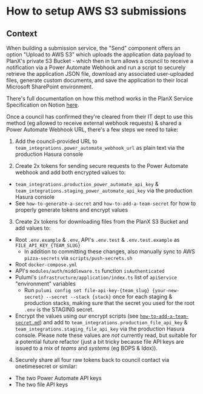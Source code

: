 # How to setup AWS S3 submissions

## Context

When building a submission service, the "Send" component offers an option "Upload to AWS S3" which uploads the application data payload to PlanX's private S3 Bucket - which then in turn allows a council to receive a notification via a Power Automate Webhook and run a script to securely retrieve the application JSON file, download any associated user-uploaded files, generate custom documents, and save the application to their local Microsoft SharePoint environment.

There's full documentation on how this method works in the PlanX Service Specification on Notion [here](https://opensystemslab.notion.site/How-you-can-receive-process-PlanX-applications-using-Microsoft-365-tools-like-Power-Automate-13197a4bbd24421eaf7b5021ddd07741?pvs=4).

Once a council has confirmed they're cleared from their IT dept to use this method (eg allowed to receive external webhook requests) & shared a Power Automate Webhook URL, there's a few steps we need to take:

1. Add the council-provided URL to `team_integrations.power_automate_webhook_url` as plain text via the production Hasura console

2. Create 2x tokens for sending secure requests to the Power Automate webhook and add both encrypted values to:
  - `team_integrations.production_power_automate_api_key` & `team_integrations.staging_power_automate_api_key` via the production Hasura console
  - See `how-to-generate-a-secret` and `how-to-add-a-team-secret` for how to properly generate tokens and encrypt values

3. Create 2x tokens for downloading files from the PlanX S3 Bucket and add values to:
  - Root `.env.example` & `.env`, API's `.env.test` & `.env.test.example` as `FILE_API_KEY_{TEAM_SLUG}`
    - In addition to committing these changes, also manually sync to AWS `pizza-secrets` via `scripts/push-secrets.sh`
  - Root `docker-compose.yml`
  - API's `modules/auth/middleware.ts` function `isAuthenticated`
  - Pulumi's `infrastructure/application/index.ts` list of `apiService` "environment" variables
    - Run `pulumi config set file-api-key-{team_slug} {your-new-secret} --secret --stack {stack}` once for each staging & production stacks, making sure that the secret you used for the root `.env` is the STAGING secret.
  - Encrypt the values using _our_ encrypt scripts (see [`how-to-add-a-team-secret.md`](https://github.com/theopensystemslab/planx-new/blob/main/doc/how-to/secrets/how-to-add-a-team-secret.md)) and add to `team_integrations.production_file_api_key` & `team_integrations.staging_file_api_key` via the production Hasura console. Please note these values are _not_ currently read, but suitable for a potential future refactor (just a bit tricky because file API keys are issued to a mix of _teams_ and _systems_ (eg BOPS & Idox)).

4. Securely share all four raw tokens back to council contact via onetimesecret or similar:
- The two Power Automate API keys
- The two file API keys
